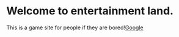 # Welcome to entertainment land.
This is a game site for people if they are bored!<a href="google.com">Google</a>
